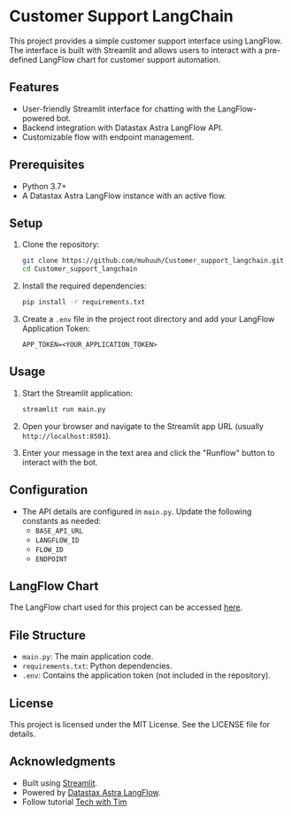 # Customer Support LangChain

This project provides a simple customer support interface using LangFlow. The interface is built with Streamlit and allows users to interact with a pre-defined LangFlow chart for customer support automation.

## Features

- User-friendly Streamlit interface for chatting with the LangFlow-powered bot.
- Backend integration with Datastax Astra LangFlow API.
- Customizable flow with endpoint management.

## Prerequisites

- Python 3.7+
- A Datastax Astra LangFlow instance with an active flow.

## Setup

1. Clone the repository:

   ```bash
   git clone https://github.com/muhuuh/Customer_support_langchain.git
   cd Customer_support_langchain
   ```

2. Install the required dependencies:

   ```bash
   pip install -r requirements.txt
   ```

3. Create a `.env` file in the project root directory and add your LangFlow Application Token:

   ```env
   APP_TOKEN=<YOUR_APPLICATION_TOKEN>
   ```

## Usage

1. Start the Streamlit application:

   ```bash
   streamlit run main.py
   ```

2. Open your browser and navigate to the Streamlit app URL (usually `http://localhost:8501`).

3. Enter your message in the text area and click the "Runflow" button to interact with the bot.

## Configuration

- The API details are configured in `main.py`. Update the following constants as needed:
  - `BASE_API_URL`
  - `LANGFLOW_ID`
  - `FLOW_ID`
  - `ENDPOINT`

## LangFlow Chart

The LangFlow chart used for this project can be accessed [here](https://astra.datastax.com/langflow/cd78d290-e791-45cd-b74d-b212fe9eb71c/flow/982d4184-8457-46c2-b2e1-ab85051a7446).

## File Structure

- `main.py`: The main application code.
- `requirements.txt`: Python dependencies.
- `.env`: Contains the application token (not included in the repository).

## License

This project is licensed under the MIT License. See the LICENSE file for details.

## Acknowledgments

- Built using [Streamlit](https://streamlit.io/).
- Powered by [Datastax Astra LangFlow](https://www.datastax.com/products/datastax-astra).
- Follow tutorial [Tech with Tim](https://www.youtube.com/watch?v=QmUsG_3wHPg)

